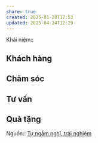 ```yaml
---
share: true
created: 2025-01-20T17:53
updated: 2025-04-24T12:29
---
```

Khái niệm:: 
## Khách hàng
## Chăm sóc
## Tư vấn
## Quà tặng

Nguồn:: [Tự ngẫm nghĩ, trải nghiệm](../../%CE%9E%20Ngu%E1%BB%93n/T%E1%BB%B1%20ng%E1%BA%ABm%20ngh%C4%A9,%20tr%E1%BA%A3i%20nghi%E1%BB%87m.md)